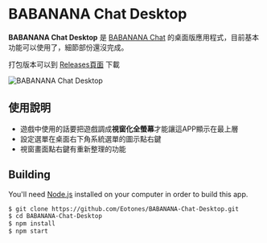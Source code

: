 # BABANANA Chat Desktop

**BABANANA Chat Desktop** 是 [BABANANA Chat](https://banana.eotones.net/) 的桌面版應用程式，目前基本功能可以使用了，細節部份還沒完成。

打包版本可以到 [Releases頁面](https://github.com/Eotones/BABANANA-Chat-Desktop/releases) 下載

![BABANANA Chat Desktop](https://raw.githubusercontent.com/Eotones/BABANANA-Chat-Desktop/master/assets/readme_img/babanana_chat_desktop_05.png)

## 使用說明

* 遊戲中使用的話要把遊戲調成**視窗化全螢幕**才能讓這APP顯示在最上層
* 設定選單在桌面右下角系統選單的圖示點右鍵
* 視窗畫面點右鍵有重新整理的功能

## Building

You'll need [Node.js](https://nodejs.org) installed on your computer in order to build this app.

```bash
$ git clone https://github.com/Eotones/BABANANA-Chat-Desktop.git
$ cd BABANANA-Chat-Desktop
$ npm install
$ npm start
```